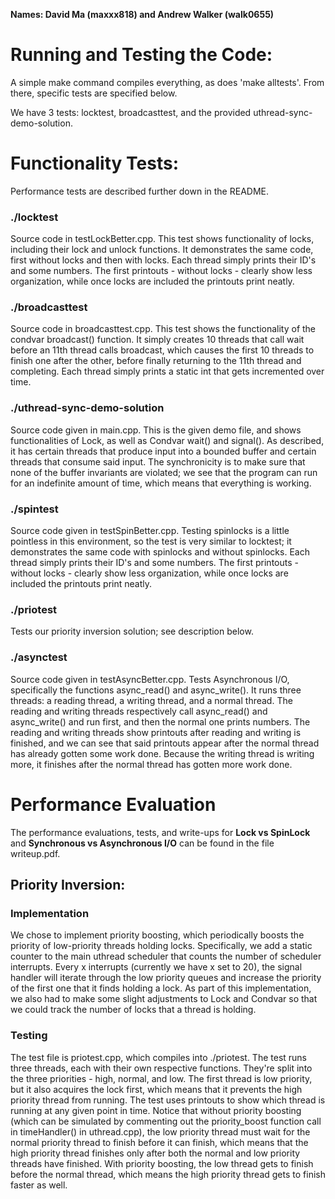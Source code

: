 **Names: David Ma (maxxx818) and Andrew Walker (walk0655)**

# Running and Testing the Code:
A simple make command compiles everything, as does 'make alltests'. From there, specific tests are specified below.

We have 3 tests: locktest, broadcasttest, and the provided uthread-sync-demo-solution.

# Functionality Tests:
Performance tests are described further down in the README.

### ./locktest
Source code in testLockBetter.cpp.
This test shows functionality of locks, including their lock and unlock functions. It demonstrates the same code, first without locks and then with locks. Each thread simply prints their ID's and some numbers. The first printouts - without locks - clearly show less organization, while once locks are included the printouts print neatly. 

### ./broadcasttest
Source code in broadcasttest.cpp.
This test shows the functionality of the condvar broadcast() function. It simply creates 10 threads that call wait before an 11th thread calls broadcast, which causes the first 
10 threads to finish one after the other, before finally returning to the 11th thread and completing. Each thread simply prints a static int that gets incremented over time.

### ./uthread-sync-demo-solution
Source code given in main.cpp.
This is the given demo file, and shows functionalities of Lock, as well as Condvar wait() and signal(). As described, it has certain threads that produce input into a bounded buffer and certain threads that consume said input. The synchronicity is to make sure that none of the buffer invariants are violated; we see that the program can run for an indefinite amount of time, which means that everything is working. 

### ./spintest
Source code given in testSpinBetter.cpp.
Testing spinlocks is a little pointless in this environment, so the test is very similar to locktest; it demonstrates the same code with spinlocks and without spinlocks. Each thread simply prints their ID's and some numbers. The first printouts - without locks - clearly show less organization, while once locks are included the printouts print neatly. 

### ./priotest
Tests our priority inversion solution; see description below.

### ./asynctest
Source code given in testAsyncBetter.cpp. Tests Asynchronous I/O, specifically the functions async_read() and async_write(). It runs three threads: a reading thread, a writing thread, and a normal thread. The reading and writing threads respectively call async_read() and async_write() and run first, and then the normal one prints numbers. The reading and writing threads show printouts after reading and writing is finished, and we can see that said printouts appear after the normal thread has already gotten some work done. Because the writing thread is writing more, it finishes after the normal thread has gotten more work done.

# Performance Evaluation
The performance evaluations, tests, and write-ups for **Lock vs SpinLock** and **Synchronous vs Asynchronous I/O** can be found in the file writeup.pdf.

## Priority Inversion:
### Implementation
We chose to implement priority boosting, which periodically boosts the priority of low-priority threads holding locks. Specifically, we add a static counter to the main uthread scheduler that counts the number of scheduler interrupts. Every x interrupts (currently we have x set to 20), the signal handler will iterate through the low priority queues and increase the priority of the first one that it finds holding a lock. As part of this implementation, we also had to make some slight adjustments to Lock and Condvar so that we could track the number of locks that a thread is holding. 

### Testing
The test file is priotest.cpp, which compiles into ./priotest. 
The test runs three threads, each with their own respective functions. They're split into the three priorities - high, normal, and low. The first thread is low priority, but it also acquires the lock first, which means that it prevents the high priority thread from running. The test uses printouts to show which thread is running at any given point in time. Notice that without priority boosting (which can be simulated by commenting out the priority_boost function call in timeHandler() in uthread.cpp), the low priority thread must wait for the normal priority thread to finish before it can finish, which means that the high priority thread finishes only after both the normal and low priority threads have finished. With priority boosting, the low thread gets to finish before the normal thread, which means the high priority thread gets to finish faster as well. 
